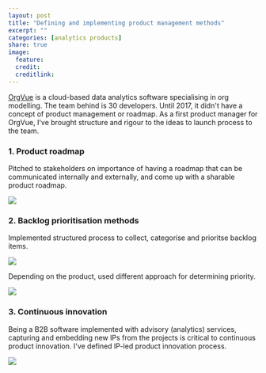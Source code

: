 ```yaml
---
layout: post
title: "Defining and implementing product management methods"
excerpt: ""
categories: [analytics products]
share: true
image:
  feature:
  credit:
  creditlink:
---
```


[OrgVue](https://www.orgvue.com/) is a cloud-based data analytics software specialising in org modelling. The team behind is 30 developers. Until 2017, it didn't have a concept of product management or roadmap. As a first product manager for OrgVue, I've brought structure and rigour to the ideas to launch process to the team.

### 1. Product roadmap

Pitched to stakeholders on importance of having a roadmap that can be communicated internally and externally, and come up with a sharable product roadmap.

![](https://s3.eu-west-2.amazonaws.com/lubynoel-portfolio/what-is-product-roadmap.png)

### 2. Backlog prioritisation methods

Implemented structured process to collect, categorise and prioritse backlog items.

![](https://s3.eu-west-2.amazonaws.com/lubynoel-portfolio/prioritisation-process.png)

Depending on the product, used different approach for determining priority.

![](https://s3.eu-west-2.amazonaws.com/lubynoel-portfolio/prioritisation-model.png)


### 3. Continuous innovation

Being a B2B software implemented with advisory (analytics) services, capturing and embedding new IPs from the projects is critical to continuous product innovation. I've defined IP-led product innovation process.

![](https://s3.eu-west-2.amazonaws.com/lubynoel-portfolio/ip-led-product-innovation.png)
